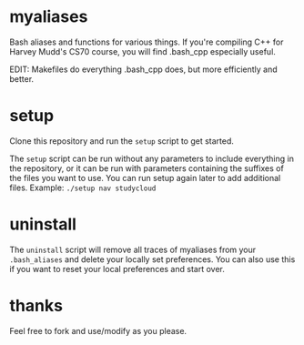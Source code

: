 # myaliases
Bash aliases and functions for various things. If you're compiling C++ for Harvey Mudd's CS70 course, you will find .bash_cpp especially useful.

EDIT: Makefiles do everything .bash_cpp does, but more efficiently and better. 

# setup
Clone this repository and run the `setup` script to get started. 

The `setup` script can be run without any parameters to include everything in the repository, or it can be run with parameters containing the suffixes of the files you want to use. You can run setup again later to add additional files. 
Example: `./setup nav studycloud`

# uninstall
The `uninstall` script will remove all traces of myaliases from your `.bash_aliases` and delete your locally set preferences. You can also use this if you want to reset your local preferences and start over. 

# thanks
Feel free to fork and use/modify as you please. 
